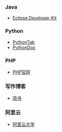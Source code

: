 ### <span id="Java">Java</span>  
- <a href="http://www.eclipse.org/" type="text/html" target="_blank">Eclipse Developer Kit</a>  

### <span id="Python">Python</span>  
- <a href="https://www.pythontab.com/" type="text/html" target="_blank">PythonTab</a>  
- <a href="http://www.pythondoc.com/" type="text/html" target="_blank">PythonDoc</a>  

### <span id="PHP">PHP</span>  
- <a href="http://php.net/" type="text/html" target="_blank">PHP官网</a>  

### <span id="writing">写作博客</span>  
- <a href="https://www.jianshu.com/" type="text/html" target="_blank">简书</a>  

### <span id="writing">阿里云</span>  
- <a href="https://edu.aliyun.com/" type="text/html" target="_blank">阿里云大学</a>  
